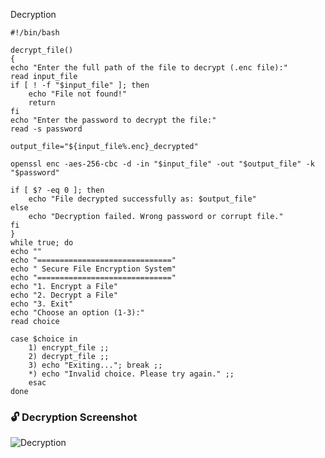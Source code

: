 Decryption

    #!/bin/bash
    
    decrypt_file() 
    {
    echo "Enter the full path of the file to decrypt (.enc file):"
    read input_file
    if [ ! -f "$input_file" ]; then
        echo "File not found!"
        return
    fi
    echo "Enter the password to decrypt the file:"
    read -s password

    output_file="${input_file%.enc}_decrypted"

    openssl enc -aes-256-cbc -d -in "$input_file" -out "$output_file" -k "$password"

    if [ $? -eq 0 ]; then
        echo "File decrypted successfully as: $output_file"
    else
        echo "Decryption failed. Wrong password or corrupt file."
    fi
    }
    while true; do
    echo ""
    echo "=============================="
    echo " Secure File Encryption System"
    echo "=============================="
    echo "1. Encrypt a File"
    echo "2. Decrypt a File"
    echo "3. Exit"
    echo "Choose an option (1-3):"
    read choice

    case $choice in
        1) encrypt_file ;;
        2) decrypt_file ;;
        3) echo "Exiting..."; break ;;
        *) echo "Invalid choice. Please try again." ;;
        esac
    done
### 🔓 Decryption Screenshot

![Decryption](Decrypted%20Files/Decryption.jpg)
